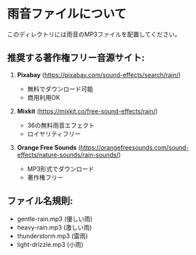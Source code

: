 # 雨音ファイルについて

このディレクトリには雨音のMP3ファイルを配置してください。

## 推奨する著作権フリー音源サイト:

1. **Pixabay** (https://pixabay.com/sound-effects/search/rain/)
   - 無料でダウンロード可能
   - 商用利用OK

2. **Mixkit** (https://mixkit.co/free-sound-effects/rain/)
   - 36の無料雨音エフェクト
   - ロイヤリティフリー

3. **Orange Free Sounds** (https://orangefreesounds.com/sound-effects/nature-sounds/rain-sounds/)
   - MP3形式でダウンロード
   - 著作権フリー

## ファイル名規則:
- gentle-rain.mp3 (優しい雨)
- heavy-rain.mp3 (激しい雨)
- thunderstorm.mp3 (雷雨)
- light-drizzle.mp3 (小雨)